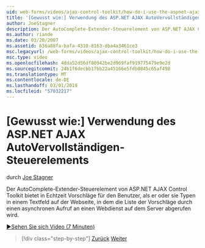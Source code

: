 ```yaml
---
uid: web-forms/videos/ajax-control-toolkit/how-do-i-use-the-aspnet-ajax-autocomplete-control
title: '[Gewusst wie:] Verwendung des ASP.NET AJAX AutoVervollständigen-Steuerelements | Microsoft-Dokumentation'
author: JoeStagner
description: Der AutoComplete-Extender-Steuerelement von ASP.NET AJAX Control Toolkit stellt in Echtzeit Vorschläge für den Benutzer, als er oder sie Typen in einem Textfeld auf die wir...
ms.author: riande
ms.date: 03/20/2007
ms.assetid: 636a88fa-bafa-4310-8163-dba4a3461ce3
msc.legacyurl: /web-forms/videos/ajax-control-toolkit/how-do-i-use-the-aspnet-ajax-autocomplete-control
msc.type: video
ms.openlocfilehash: 4dda52d56df80942be2d969faf919775479e9e2d
ms.sourcegitcommit: 24b1f6decbb17bb22a45166e5fdb0845c65af498
ms.translationtype: MT
ms.contentlocale: de-DE
ms.lasthandoff: 03/01/2019
ms.locfileid: "57032217"
---
```

<a name="how-do-i-use-the-aspnet-ajax-autocomplete-control"></a>[Gewusst wie:] Verwendung des ASP.NET AJAX AutoVervollständigen-Steuerelements
====================
durch [Joe Stagner](https://github.com/JoeStagner)

Der AutoComplete-Extender-Steuerelement von ASP.NET AJAX Control Toolkit bietet in Echtzeit Vorschläge für den Benutzer, als er oder sie Typen in einem Textfeld auf der Webseite, in dem die Liste der Vorschläge durch einen asynchronen Aufruf an einen Webdienst auf dem Server abgerufen wird.

[&#9654;Sehen Sie sich Video (7 Minuten)](https://channel9.msdn.com/Blogs/ASP-NET-Site-Videos/how-do-i-use-the-aspnet-ajax-autocomplete-control)

> [!div class="step-by-step"]
> [Zurück](how-do-i-use-the-aspnet-ajax-slider-control.md)
> [Weiter](how-do-i-configure-the-aspnet-ajax-calendar-control.md)
